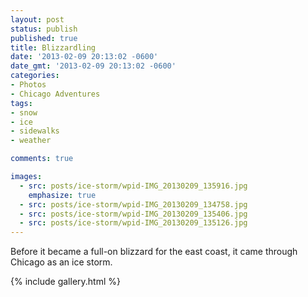 ```yaml
---
layout: post
status: publish
published: true
title: Blizzardling
date: '2013-02-09 20:13:02 -0600'
date_gmt: '2013-02-09 20:13:02 -0600'
categories:
- Photos
- Chicago Adventures
tags:
- snow
- ice
- sidewalks
- weather

comments: true

images:
  - src: posts/ice-storm/wpid-IMG_20130209_135916.jpg
    emphasize: true
  - src: posts/ice-storm/wpid-IMG_20130209_134758.jpg
  - src: posts/ice-storm/wpid-IMG_20130209_135406.jpg
  - src: posts/ice-storm/wpid-IMG_20130209_135126.jpg
---
```


Before it became a full-on blizzard for the east coast, it came through Chicago as an ice storm.

{% include gallery.html %}
